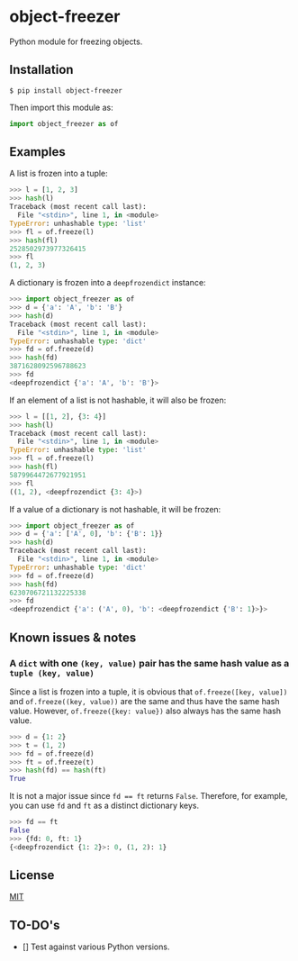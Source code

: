 # object-freezer
Python module for freezing objects.

## Installation

```
$ pip install object-freezer
```

Then import this module as:

```python
import object_freezer as of
```

## Examples
A list is frozen into a tuple:

```python
>>> l = [1, 2, 3]
>>> hash(l)
Traceback (most recent call last):
  File "<stdin>", line 1, in <module>
TypeError: unhashable type: 'list'
>>> fl = of.freeze(l)
>>> hash(fl)
2528502973977326415
>>> fl
(1, 2, 3)
```

A dictionary is frozen into a `deepfrozendict` instance:

```python
>>> import object_freezer as of
>>> d = {'a': 'A', 'b': 'B'}
>>> hash(d)
Traceback (most recent call last):
  File "<stdin>", line 1, in <module>
TypeError: unhashable type: 'dict'
>>> fd = of.freeze(d)
>>> hash(fd)
3871628092596788623
>>> fd
<deepfrozendict {'a': 'A', 'b': 'B'}>
```

If an element of a list is not hashable, it will also be frozen:

```python
>>> l = [[1, 2], {3: 4}]
>>> hash(l)
Traceback (most recent call last):
  File "<stdin>", line 1, in <module>
TypeError: unhashable type: 'list'
>>> fl = of.freeze(l)
>>> hash(fl)
5879964472677921951
>>> fl
((1, 2), <deepfrozendict {3: 4}>)
```

If a value of a dictionary is not hashable, it will be frozen:

```python
>>> import object_freezer as of
>>> d = {'a': ['A', 0], 'b': {'B': 1}}
>>> hash(d)
Traceback (most recent call last):
  File "<stdin>", line 1, in <module>
TypeError: unhashable type: 'dict'
>>> fd = of.freeze(d)
>>> hash(fd)
6230706721132225338
>>> fd
<deepfrozendict {'a': ('A', 0), 'b': <deepfrozendict {'B': 1}>}>
```

## Known issues & notes

### A `dict` with one `(key, value)` pair has the same hash value as a `tuple (key, value)`

Since a list is frozen into a tuple, it is obvious that `of.freeze([key, value])` and `of.freeze((key, value))` are the same and thus have the same hash value. However, `of.freeze({key: value})` also always has the same hash value.

```python
>>> d = {1: 2}
>>> t = (1, 2)
>>> fd = of.freeze(d)
>>> ft = of.freeze(t)
>>> hash(fd) == hash(ft)
True
```

It is not a major issue since `fd == ft` returns `False`. Therefore, for example, you can use `fd` and `ft` as a distinct dictionary keys.

```python
>>> fd == ft
False
>>> {fd: 0, ft: 1}
{<deepfrozendict {1: 2}>: 0, (1, 2): 1}
```

## License
[MIT](https://choosealicense.com/licenses/mit/)

## TO-DO's

- [] Test against various Python versions.
